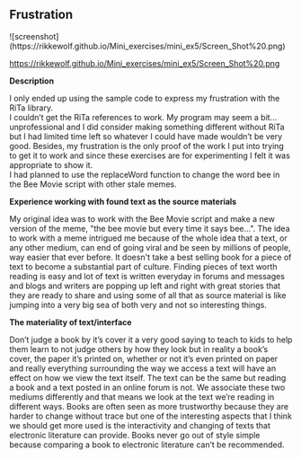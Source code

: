 <h2> Frustration </h2>
![screenshot](https://rikkewolf.github.io/Mini_exercises/mini_ex5/Screen_Shot%20.png)

https://rikkewolf.github.io/Mini_exercises/mini_ex5/Screen_Shot%20.png

<b>Description</b>

I only ended up using the sample code to express my frustration with the RiTa library.  
I couldn’t get the RiTa references to work. 
My program may seem a bit... unprofessional and I did consider making something different without RiTa but I had limited time left so whatever I could have made wouldn’t be very good. 
Besides, my frustration is the only proof of the work I put into trying to get it to work and since these exercises are for experimenting I felt it was appropriate to show it.  
I had planned to use the replaceWord function to change the word bee in the Bee Movie script with other stale memes. 

<b>Experience working with found text as the source materials</b>

My original idea was to work with the Bee Movie script and make a new version of the meme, "the bee movie but every time it says bee...". 
The idea to work with a meme intrigued me because of the whole idea that a text, or any other medium, can end of going viral and be seen by millions of people, way easier that ever before. 
It doesn't take a best selling book for a piece of text to become a substantial part of culture. 
Finding pieces of text worth reading is easy and lot of text is written everyday in forums and messages and blogs and writers 
are popping up left and right with great stories that they are ready to share 
and using some of all that as source material is like jumping into a very big sea of both very and not so interesting things. 

<b>The materiality of text/interface</b>

Don’t judge a book by it’s cover it a very good saying to teach to kids to help them learn to not judge others by how they look 
but in reality a book’s cover, the paper it’s printed on, whether or not it’s even printed on paper and really everything surrounding the way we access a text will have an effect on how we view the text itself. 
The text can be the same but reading a book and a text posted in an online forum is not.
We associate these two mediums differently and that means we look at the text we’re reading in different ways. 
Books are often seen as more trustworthy because they are harder to change without trace 
but one of the interesting aspects that I think we should get more used is the interactivity and changing of texts that electronic literature can provide. 
Books never go out of style simple because comparing a book to electronic literature can’t be recommended. 
